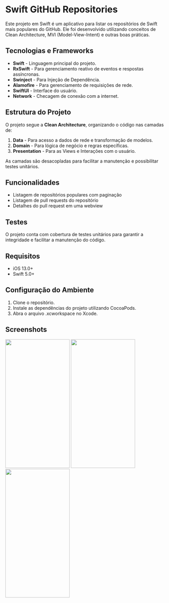 # Swift GitHub Repositories

Este projeto em Swift é um aplicativo para listar os repositórios de Swift mais populares do GitHub. Ele foi desenvolvido utilizando conceitos de Clean Architecture, MVI (Model-View-Intent) e outras boas práticas.

## Tecnologias e Frameworks

- **Swift** - Linguagem principal do projeto.
- **RxSwift** - Para gerenciamento reativo de eventos e respostas assíncronas.
- **Swinject** - Para Injeção de Dependência.
- **Alamofire** - Para gerenciamento de requisições de rede.
- **SwiftUI** - Interface do usuário.
- **Network** - Checagem de conexão com a internet.

## Estrutura do Projeto

O projeto segue a **Clean Architecture**, organizando o código nas camadas de:

1. **Data** - Para acesso a dados de rede e transformação de modelos.
2. **Domain** - Para lógica de negócio e regras específicas.
3. **Presentation** - Para as Views e Interações com o usuário.

As camadas são desacopladas para facilitar a manutenção e possibilitar testes unitários.

## Funcionalidades

- Listagem de repositórios populares com paginação
- Listagem de pull requests do repositório
- Detalhes do pull request em uma webview

## Testes

O projeto conta com cobertura de testes unitários para garantir a integridade e facilitar a manutenção do código.

## Requisitos

- iOS 13.0+
- Swift 5.0+

## Configuração do Ambiente

1. Clone o repositório.
2. Instale as dependências do projeto utilizando CocoaPods.
3. Abra o arquivo .xcworkspace no Xcode.

## Screenshots
<img src="https://github.com/user-attachments/assets/1f47c63e-d4ff-4bf0-a382-0e5846c3cb35" width="200" height="400" />
<img src="https://github.com/user-attachments/assets/32e553a1-5017-4c80-88db-7cac60c310b6" width="200" height="400" />
<img src="https://github.com/user-attachments/assets/199bb69e-38b1-4bc6-a3ec-f33727edcde3" width="200" height="400" />




